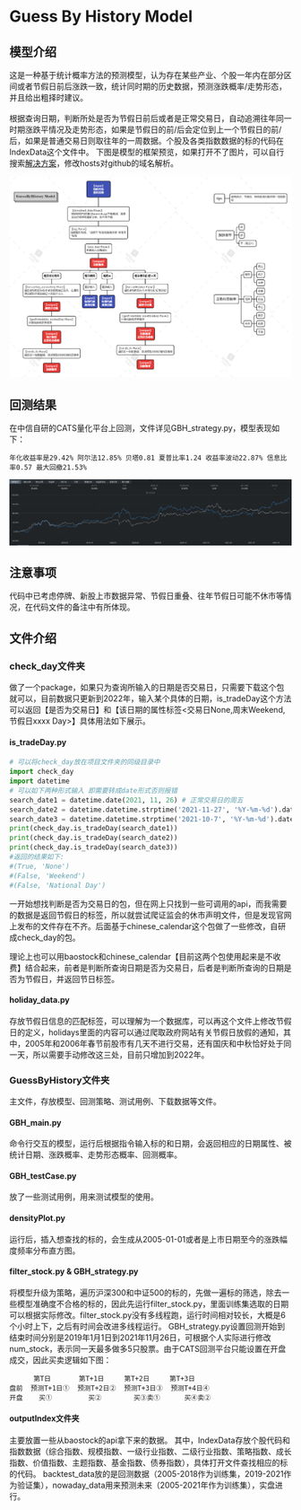 # Guess By History Model

## 模型介绍
这是一种基于统计概率方法的预测模型，认为存在某些产业、个股一年内在部分区间或者节假日前后涨跌一致，统计同时期的历史数据，预测涨跌概率/走势形态，并且给出粗择时建议。 <br> <br>
根据查询日期，判断所处是否为节假日前后或者是正常交易日，自动追溯往年同一时期涨跌平情况及走势形态，如果是节假日的前/后会定位到上一个节假日的前/后，如果是普通交易日则取往年的一周数据。个股及各类指数数据的标的代码在IndexData这个文件中。
下图是模型的框架预览，如果打开不了图片，可以自行搜索[解决方案](https://blog.csdn.net/qq_38232598/article/details/91346392)，修改hosts对github的域名解析。

![GBHMpic](https://github.com/China-chenzhibo/GuessByHistory-Model/blob/f70a72aeeb7ff64372870a27932735f4388d0690/images/GBHMpic.png)

## 回测结果
在中信自研的CATS量化平台上回测，文件详见GBH_strategy.py，模型表现如下：<br>

    年化收益率是29.42% 阿尔法12.85% 贝塔0.81 夏普比率1.24 收益率波动22.87% 信息比率0.57 最大回撤21.53%

![yieldcurve](https://github.com/China-chenzhibo/GuessByHistory-Model/blob/4615263da66f0fdbb1390738cbc5a1523ee4ef49/images/yield%20curve.png)
## 注意事项
代码中已考虑停牌、新股上市数据异常、节假日重叠、往年节假日可能不休市等情况，在代码文件的备注中有所体现。

## 文件介绍
### check_day文件夹
做了一个package，如果只为查询所输入的日期是否交易日，只需要下载这个包就可以，目前数据只更新到2022年，输入某个具体的日期，is_tradeDay这个方法可以返回【是否为交易日】和【该日期的属性标签<交易日None,周末Weekend,节假日xxxx Day>】具体用法如下展示。

#### is_tradeDay.py
```python
# 可以将check_day放在项目文件夹的同级目录中
import check_day
import datetime
# 可以如下两种形式输入 即需要转成date形式否则报错
search_date1 = datetime.date(2021, 11, 26) # 正常交易日的周五
search_date2 = datetime.datetime.strptime('2021-11-27', '%Y-%m-%d').date()  # 周末
search_date3 = datetime.datetime.strptime('2021-10-7', '%Y-%m-%d').date() # 国庆节
print(check_day.is_tradeDay(search_date1))
print(check_day.is_tradeDay(search_date2))
print(check_day.is_tradeDay(search_date3))
#返回的结果如下:
#(True, 'None')
#(False, 'Weekend')
#(False, 'National Day')
```

一开始想找判断是否为交易日的包，但在网上只找到一些可调用的api，而我需要的数据是返回节假日的标签，所以就尝试爬证监会的休市声明文件，但是发现官网上发布的文件存在不齐。后面基于chinese_calendar这个包做了一些修改，自研成check_day的包。 <br>

理论上也可以用baostock和chinese_calendar【目前这两个包使用起来是不收费】结合起来，前者是判断所查询日期是否为交易日，后者是判断所查询的日期是否为节假日，并返回节日标签。

#### holiday_data.py
存放节假日信息的匹配标签，可以理解为一个数据库，可以再这个文件上修改节假日的定义，holidays里面的内容可以通过爬取政府网站有关节假日放假的通知，其中，2005年和2006年春节前股市有几天不进行交易，还有国庆和中秋恰好处于同一天，所以需要手动修改这三处，目前只增加到2022年。


### GuessByHistory文件夹
主文件，存放模型、回测策略、测试用例、下载数据等文件。

#### GBH_main.py
命令行交互的模型，运行后根据指令输入标的和日期，会返回相应的日期属性、被统计日期、涨跌概率、走势形态概率、回测概率。
#### GBH_testCase.py
放了一些测试用例，用来测试模型的使用。
#### densityPlot.py
运行后，插入想查找的标的，会生成从2005-01-01或者是上市日期至今的涨跌幅度频率分布直方图。
#### filter_stock.py & GBH_strategy.py
将模型升级为策略，遍历沪深300和中证500的标的，先做一遍标的筛选，除去一些模型准确度不合格的标的，因此先运行filter_stock.py，里面训练集选取的日期可以根据实际修改。filter_stock.py没有多线程跑，运行时间相对较长，大概是6个小时上下，之后有时间会改进多线程运行。
GBH_strategy.py设置回测开始到结束时间分别是2019年1月1日到2021年11月26日，可根据个人实际进行修改num_stock，表示同一天最多做多5只股票。由于CATS回测平台只能设置在开盘成交，因此买卖逻辑如下图：

          第T日       第T+1日     第T+2日     第T+3日
    盘前  预测T+1日①  预测T+2日②  预测T+3日③  预测T+4日④ 
    开盘    买①         买②        买③卖①      买④卖②

#### outputIndex文件夹
主要放置一些从baostock的api拿下来的数据。
其中，IndexData存放个股代码和指数数据（综合指数、规模指数、一级行业指数、二级行业指数、策略指数、成长指数、价值指数、主题指数、基金指数、债券指数），具体打开文件查找相应的标的代码。
backtest_data放的是回测数据（2005-2018作为训练集，2019-2021作为验证集），nowaday_data用来预测未来（2005-2021年作为训练集），实盘进行。
